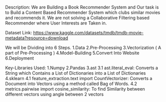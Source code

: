 
Description: We are Building a Book Recommender System and Our task is to Build a Content Based Recommender System which clubs similar movies and recommends it. We are not solving a Collaborative Filtering based Recommender where User Interests are Taken in.

Dataset Link: https://www.kaggle.com/datasets/tmdb/tmdb-movie-metadata?resource=download

We will be Dividing into 6 Steps.
1.Data
2.Pre-Processing
3.Vectorization ( A part of Pre-Processing )
4.Model-Building
5.Convert Into Website
6.Deployment

Key-Libraries Used:
1.Numpy
2.Pandas
3.ast
    3.1 ast.literal_eval: Converts a String which Contains a List of Dictionaries into a List of Dictionaries
4.sklearn
    4.1 feature_extraction.text import CountVectorizer: Converts a Document into Vectors using a method called Bag of Words.
    4.2 metrics.pairwise import cosine_similarity: To find Similarity between different vectors using angle between 2 vectors

